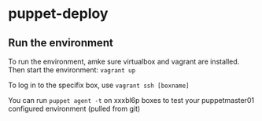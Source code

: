 # puppet-deploy

## Run the environment

To run the environment, amke sure virtualbox and vagrant are installed.
Then start the environment:
```vagrant up```

To log in to the specifix box, use ```vagrant ssh [boxname]```

You can run ```puppet agent -t``` on xxxbl6p boxes to test your puppetmaster01 configured environment (pulled from git)
